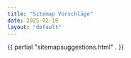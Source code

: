 ```yaml
---
title: "Sitemap Vorschläge"
date: 2025-02-19
layout: "default"
---
```


{{ partial "sitemapsuggestions.html" . }}